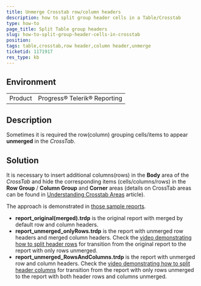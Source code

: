 ```yaml
---
title: Unmerge Crosstab row/column headers
description: how to split group header cells in a Table/Crosstab
type: how-to
page_title: Split Table group headers
slug: how-to-split-group-header-cells-in-crosstab
position: 
tags: table,crosstab,row header,column header,unmerge
ticketid: 1171917
res_type: kb
---
```


## Environment
<table>
	<tr>
		<td>Product</td>
		<td>Progress® Telerik® Reporting </td>
	</tr>
</table>


## Description
Sometimes it is required the row(column) grouping cells/items to appear **unmerged** in the _CrossTab_. 

## Solution
It is necessary to insert additional columns(rows) in the **Body** area of the _CrossTab_ and hide the corresponding items (cells/columns/rows) in the **Row Group** / **Column Group** and **Corner** areas (details on CrossTab areas can be found in [Understanding Crosstab Areas](../table-understanding-crosstab-areas) article).

The approach is demonstrated in [those sample reports](https://www.telerik.com/docs/default-source/knowledgebasearticleattachments/reporting/crosstabunmergeheaderssamplereports.zip?sfvrsn=db3863fc_2).
+ **report_original(merged).trdp** is the original report with merged by default row and column headers.
+ **report_unmerged_onlyRows.trdp** is the report with unmerged row headers and merged column headers. Check the [video demonstrating how to split header rows](https://www.telerik.com/docs/default-source/knowledgebasearticleattachments/reporting/rows_unmergecrosstab.swf?sfvrsn=26f1af42_2) for transition from the original report to the report with only rows unmerged. 
+ **report_unmerged_RowsAndColumns.trdp** is the report with unmerged row and column headers. Check the [video demonstrating how to split header columns](https://www.telerik.com/docs/default-source/knowledgebasearticleattachments/reporting/columns_unmergecrosstab.swf?sfvrsn=196cfad3_2) for transition from the report with only rows unmerged to the report with both header rows and columns unmerged.
